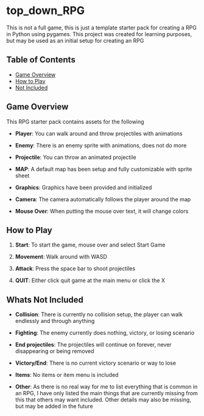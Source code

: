 # top_down_RPG

This is not a full game, this is just a template starter pack for creating a RPG in Python using pygames.
This project was created for learning purposes, but may be used as an initial setup for creating an RPG

## Table of Contents

- [Game Overview](#game-overview)
- [How to Play](#how-to-play)
- [Not Included](#whats-not-included)

## Game Overview

This RPG starter pack contains assets for the following

- **Player**: You can walk around and throw projectiles with animations
  
- **Enemy**: There is an enemy sprite with animations, does not do more
  
- **Projectile**: You can throw an animated projectile
  
- **MAP**: A default map has been setup and fully customizable with sprite sheet
  
- **Graphics**: Graphics have been provided and initialized
  
- **Camera**: The camera automatically follows the player around the map

- **Mouse Over**: When putting the mouse over text, it will change colors

## How to Play

1. **Start**: To start the game, mouse over and select Start Game
   
2. **Movement**: Walk around with WASD

3. **Attack**: Press the space bar to shoot projectiles

4. **QUIT**: Either click quit game at the main menu or click the X

## Whats Not Included

- **Collision**: There is currently no collision setup, the player can walk
                    endlessly and through anything

- **Fighting**: The enemy currently does nothing, victory, or losing scenario

- **End projectiles**: The projectiles will continue on forever, never
                        disappearing or being removed

- **Victory/End**: There is no current victory scenario or way to lose

- **Items**: No items or item menu is included

- **Other**: As there is no real way for me to list everything that is common
            in an RPG, I have only listed the main things that are currently
            missing from this that others may want included. Other details may
            also be missing, but may be added in the future
